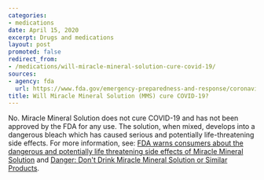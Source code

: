 ```yaml
---
categories:
- medications
date: April 15, 2020
excerpt: Drugs and medications
layout: post
promoted: false
redirect_from:
- /medications/will-miracle-mineral-solution-cure-covid-19/
sources:
- agency: fda
  url: https://www.fda.gov/emergency-preparedness-and-response/coronavirus-disease-2019-covid-19/coronavirus-disease-2019-covid-19-frequently-asked-questions
title: Will Miracle Mineral Solution (MMS) cure COVID-19?
---
```


No. Miracle Mineral Solution does not cure COVID-19 and has not been approved by the FDA for any use. The solution, when mixed, develops into a dangerous bleach which has caused serious and potentially life-threatening side effects. For more information, see: [FDA warns consumers about the dangerous and potentially life threatening side effects of Miracle Mineral Solution](https://www.fda.gov/news-events/press-announcements/fda-warns-consumers-about-dangerous-and-potentially-life-threatening-side-effects-miracle-mineral) and [Danger: Don't Drink Miracle Mineral Solution or Similar Products](https://www.fda.gov/consumers/consumer-updates/danger-dont-drink-miracle-mineral-solution-or-similar-products).